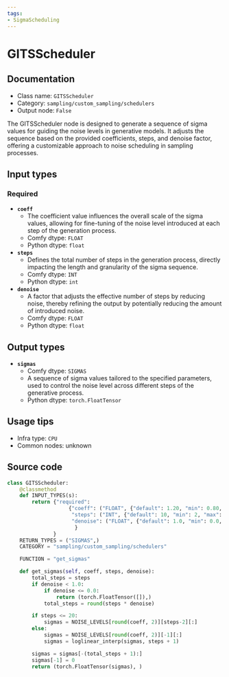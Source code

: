 ```yaml
---
tags:
- SigmaScheduling
---
```


# GITSScheduler
## Documentation
- Class name: `GITSScheduler`
- Category: `sampling/custom_sampling/schedulers`
- Output node: `False`

The GITSScheduler node is designed to generate a sequence of sigma values for guiding the noise levels in generative models. It adjusts the sequence based on the provided coefficients, steps, and denoise factor, offering a customizable approach to noise scheduling in sampling processes.
## Input types
### Required
- **`coeff`**
    - The coefficient value influences the overall scale of the sigma values, allowing for fine-tuning of the noise level introduced at each step of the generation process.
    - Comfy dtype: `FLOAT`
    - Python dtype: `float`
- **`steps`**
    - Defines the total number of steps in the generation process, directly impacting the length and granularity of the sigma sequence.
    - Comfy dtype: `INT`
    - Python dtype: `int`
- **`denoise`**
    - A factor that adjusts the effective number of steps by reducing noise, thereby refining the output by potentially reducing the amount of introduced noise.
    - Comfy dtype: `FLOAT`
    - Python dtype: `float`
## Output types
- **`sigmas`**
    - Comfy dtype: `SIGMAS`
    - A sequence of sigma values tailored to the specified parameters, used to control the noise level across different steps of the generative process.
    - Python dtype: `torch.FloatTensor`
## Usage tips
- Infra type: `CPU`
- Common nodes: unknown


## Source code
```python
class GITSScheduler:
    @classmethod
    def INPUT_TYPES(s):
        return {"required":
                    {"coeff": ("FLOAT", {"default": 1.20, "min": 0.80, "max": 1.50, "step": 0.05}),
                     "steps": ("INT", {"default": 10, "min": 2, "max": 1000}),
                     "denoise": ("FLOAT", {"default": 1.0, "min": 0.0, "max": 1.0, "step": 0.01}),
                      }
               }
    RETURN_TYPES = ("SIGMAS",)
    CATEGORY = "sampling/custom_sampling/schedulers"

    FUNCTION = "get_sigmas"

    def get_sigmas(self, coeff, steps, denoise):
        total_steps = steps
        if denoise < 1.0:
            if denoise <= 0.0:
                return (torch.FloatTensor([]),)
            total_steps = round(steps * denoise)

        if steps <= 20:
            sigmas = NOISE_LEVELS[round(coeff, 2)][steps-2][:]
        else:
            sigmas = NOISE_LEVELS[round(coeff, 2)][-1][:]
            sigmas = loglinear_interp(sigmas, steps + 1)

        sigmas = sigmas[-(total_steps + 1):]
        sigmas[-1] = 0
        return (torch.FloatTensor(sigmas), )

```
